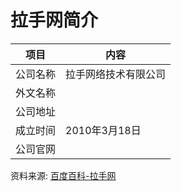 # 拉手网简介

|项目|内容|
|-----|-----|
|公司名称|拉手网络技术有限公司|
|外文名称||
|公司地址||
|成立时间|2010年3月18日|
|公司官网||

资料来源: 
[百度百科-拉手网](https://baike.baidu.com/item/%E6%8B%89%E6%89%8B%E7%BD%91)